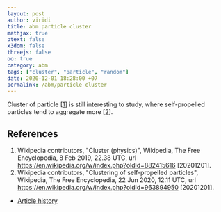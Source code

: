 ```yaml
---
layout: post
author: viridi
title: abm particle cluster
mathjax: true
ptext: false
x3dom: false
threejs: false
oo: true
category: abm
tags: ["cluster", "particle", "random"]
date: 2020-12-01 18:28:00 +07
permalink: /abm/particle-cluster
---
```

Cluster of particle [[1](#ref1)] is still interesting to study, where self-propelled particles tend to aggregate more [[2](#ref2)].


## References
1. <a name="ref1"></a>Wikipedia contributors, "Cluster (physics)", Wikipedia, The Free Encyclopedia, 8 Feb 2019, 22.38 UTC, url <https://en.wikipedia.org/w/index.php?oldid=882415616> [20201201].
2. <a name="ref2"></a>Wikipedia contributors, "Clustering of self-propelled particles", Wikipedia, The Free Encyclopedia, 22 Jun 2020, 12.11 UTC, url <https://en.wikipedia.org/w/index.php?oldid=963894950> [20201201].

+ [Article history](https://github.com/butiran/butiran.github.io/commits/master/_posts/abm/2020-12-01-abm-particle-cluster.md)
